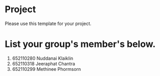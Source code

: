 Project
=============
Please use this template for your project.

List your group's member's below.
=============
1. 652110280 Nuddanai Klaiklin
2. 652110318 Jeeraphat Chantra
3. 652110299 Methinee Phormsorn




